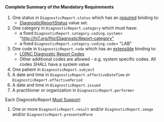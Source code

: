 
#### Complete Summary of the Mandatory Requirements

1.  One status in `DiagnosticReport.status` which has an [required](http://hl7.org/fhir/terminologies.html#required) binding to:
    -   [DiagnosticReportStatus] value set.
1.  One category in `DiagnosticReport.category` which must have:
    -   a fixed `DiagnosticReport.category.coding.system`= "http://hl7.org/fhir/DiagnosticReport-category”
    -   a fixed `DiagnosticReport.category.coding.code`= "LAB"
1.  One code in `DiagnosticReport.code` which has an [extensible](http://hl7.org/fhir/terminologies.html#extensible) binding to:
    -   [LOINC Diagnostic Report Codes]
    -   Other additional codes are allowed - e.g. system specific codes. All codes *SHALL* have a system value
1.  One patient in `DiagnosticReport.subject`
1.  A date and time in `DiagnosticReport.effectiveDateTime` or `DiagnosticReport.effectivePeriod`
1.  A date and time in `DiagnosticReport.issued`
1.  A practitioner or organization in `DiagnosticReport.performer`

Each DiagnosticReport [Must Support](definitions.html#mustsupport):

1.  One or more `DiagnosticReport.result` and/or `DiagnosticReport.image` and/or `DiagnosticReport.presentedForm`

[DiagnosticReportStatus]: http://hl7.org/fhir/ValueSet-diagnostic-report-status.html
[Observation]: http://hl7.org/fhir/observation.html
[LOINC Diagnostic Report Codes]: http://hl7.org/fhir/ValueSet-report-codes.html
